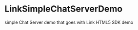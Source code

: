LinkSimpleChatServerDemo
========================

simple Chat Server demo that goes with Link HTML5 SDK demo
